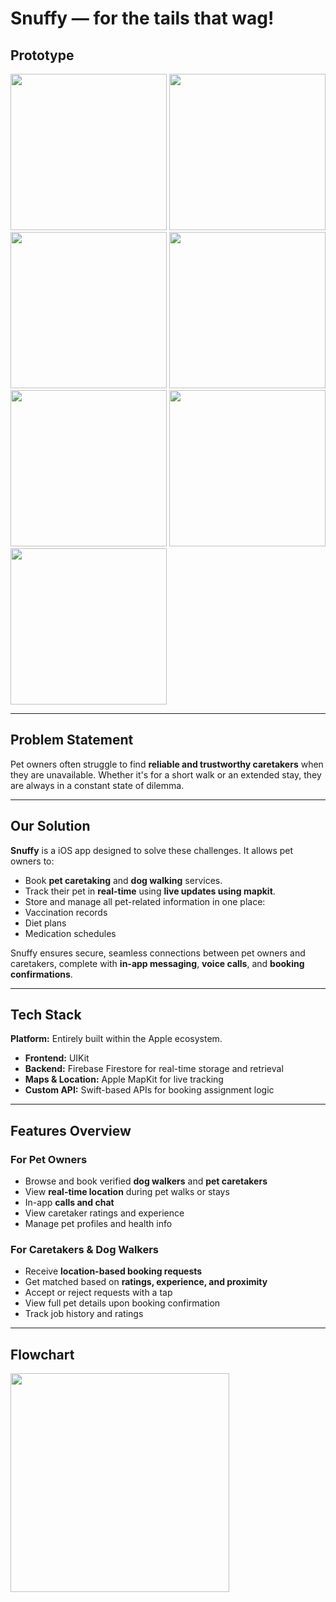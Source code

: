 # Snuffy — for the tails that wag!

## Prototype 

<img src="https://github.com/user-attachments/assets/37274539-0ec9-4237-8a36-dea9ef3a1962" width="250"/>
<img src="https://github.com/user-attachments/assets/e5a2d4a0-2648-4313-a34c-ee3271b1b3e1" width="250"/>
<img src="https://github.com/user-attachments/assets/916eb2ec-6234-4dc4-a465-46c61abc48ba" width="250"/>
<img src="https://github.com/user-attachments/assets/e9ec96a6-1f2d-407a-a068-ee69a09b6c4a" width="250"/>
<img src="https://github.com/user-attachments/assets/94c2a437-0d01-4047-b8fd-9db31ea03a38" width="250"/>
<img src="https://github.com/user-attachments/assets/dc5e388c-8e74-4cdd-a390-6dc22e98a15a" width="250"/>
<img src="https://github.com/user-attachments/assets/bceee28e-22a0-4179-9f1d-6edcc325f317" width="250"/>

---

## Problem Statement
Pet owners often struggle to find **reliable and trustworthy caretakers** when they are unavailable. Whether it's for a short walk or an extended stay, they are always in a constant state of dilemma.

---

## Our Solution

**Snuffy** is a iOS app designed to solve these challenges. It allows pet owners to:

-  Book **pet caretaking** and **dog walking** services.
-  Track their pet in **real-time** using **live updates using mapkit**.
-  Store and manage all pet-related information in one place:
  - Vaccination records
  - Diet plans
  - Medication schedules

Snuffy ensures secure, seamless connections between pet owners and caretakers, complete with **in-app messaging**, **voice calls**, and **booking confirmations**.

---

##  Tech Stack

**Platform:** Entirely built within the Apple ecosystem.

- **Frontend:** UIKit
- **Backend:** Firebase Firestore for real-time storage and retrieval
- **Maps & Location:** Apple MapKit for live tracking
- **Custom API:** Swift-based APIs for booking assignment logic

---

## Features Overview

### For Pet Owners

- Browse and book verified **dog walkers** and **pet caretakers**
- View **real-time location** during pet walks or stays
- In-app **calls and chat**
- View caretaker ratings and experience
- Manage pet profiles and health info

### For Caretakers & Dog Walkers

- Receive **location-based booking requests**
- Get matched based on **ratings, experience, and proximity**
- Accept or reject requests with a tap
- View full pet details upon booking confirmation
- Track job history and ratings

---

## Flowchart 

<img src="https://github.com/user-attachments/assets/34bc0a28-294e-477f-964d-94555be219bd" width="350"/>





